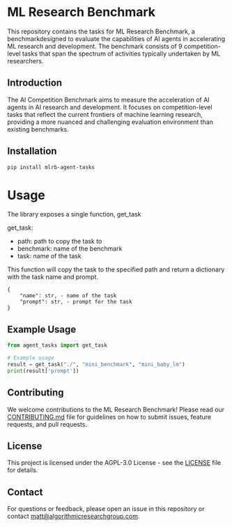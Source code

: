 # ML Research Benchmark

This repository contains the tasks for ML Research Benchmark, a benchmarkdesigned to evaluate the capabilities of AI agents in accelerating ML research and development. The benchmark consists of 9 competition-level tasks that span the spectrum of activities typically undertaken by ML researchers.

## Introduction

The AI Competition Benchmark aims to measure the acceleration of AI agents in AI research and development. It focuses on competition-level tasks that reflect the current frontiers of machine learning research, providing a more nuanced and challenging evaluation environment than existing benchmarks.

## Installation

```bash
pip install mlrb-agent-tasks
```

# Usage

The library exposes a single function, get_task

get_task:
- path: path to copy the task to
- benchmark: name of the benchmark
- task: name of the task

This function will copy the task to the specified path and return a dictionary with the task name and prompt.

```
{
    "name": str, - name of the task
    "prompt": str, - prompt for the task
}
```

## Example Usage

```python
from agent_tasks import get_task

# Example usage
result = get_task("./", "mini_benchmark", "mini_baby_lm")
print(result['prompt'])
```


## Contributing

We welcome contributions to the ML Research Benchmark! Please read our [CONTRIBUTING.md](CONTRIBUTING.md) file for guidelines on how to submit issues, feature requests, and pull requests.

## License

This project is licensed under the AGPL-3.0 License - see the [LICENSE](LICENSE) file for details.

## Contact

For questions or feedback, please open an issue in this repository or contact [matt@algorithmicresearchgroup.com](mailto:matt@algorithmicresearchgroup.com).